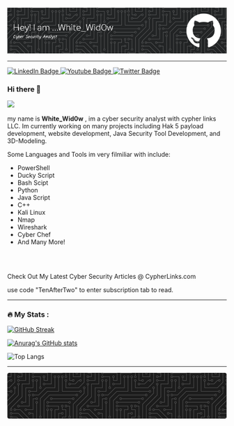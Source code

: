 
![Header](./github-header-image2.png)




---

  <div id="badges">
  <a href="https://www.linkedin.com/in/jacob-miller-05091928a/">
    <img src="https://img.shields.io/badge/LinkedIn-blue?style=for-the-badge&logo=linkedin&logoColor=white" alt="LinkedIn Badge"/>
  </a>
  <a href="https://www.youtube.com/">
    <img src="https://img.shields.io/badge/YouTube-red?style=for-the-badge&logo=youtube&logoColor=white" alt="Youtube Badge"/>
  </a>
  <a href="https://twitter.com/CypherLinksUS">
    <img src="https://img.shields.io/badge/Twitter-blue?style=for-the-badge&logo=twitter&logoColor=white" alt="Twitter Badge"/>
  </a>
</div>


### Hi there 👋





![](https://komarev.com/ghpvc/?username=Zen-ith1)




my name is **White_Wid0w** , im a cyber security analyst with cypher links LLC. Im currently working on many projects including Hak 5 payload development, website development, Java Security Tool Development, and 3D-Modeling.

Some Languages and Tools im very filmiliar with include: 

- PowerShell
- Ducky Script
- Bash Scipt
- Python
- Java Script
- C++
- Kali Linux
- Nmap
- Wireshark
- Cyber Chef
- And Many More!


<br>

<br>

Check Out My Latest Cyber Security Articles @ CypherLinks.com

use code "TenAfterTwo" to enter subscription tab to read.

---

### :fire: My Stats :

[![GitHub Streak](https://github-readme-streak-stats.herokuapp.com?user=Zen-ith1&date_format=M%20j%5B%2C%20Y%5D)](https://git.io/streak-stats)

[![Anurag's GitHub stats](https://github-readme-stats.vercel.app/api?username=Zen-ith1)](https://github.com/anuraghazra/github-readme-stats)

![Top Langs](https://github-readme-stats.vercel.app/api/top-langs/?username=Zen-ith1&size_weight=0.5&count_weight=0.5)

--- 

![Footer](./github-footer-image.png)


